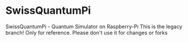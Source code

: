 # SwissQuantumPi
SwissQuantumPi - Quantum Simulator on Raspberry-Pi
This is the legacy branch!
Only for reference.
Please don't use it for changes or forks
